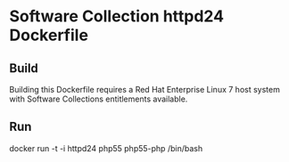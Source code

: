 Software Collection httpd24 Dockerfile
===================

Build
-----

Building this Dockerfile requires a Red Hat Enterprise Linux 7 host
system with Software Collections entitlements available.

Run
-----

docker run -t -i httpd24 php55 php55-php /bin/bash
